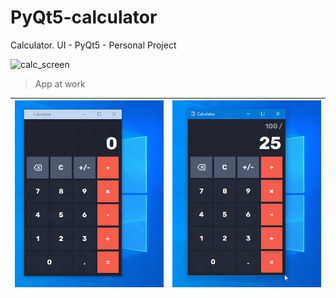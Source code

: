 # PyQt5-calculator
Calculator. UI - PyQt5 - Personal Project


![calc_screen](https://user-images.githubusercontent.com/57175161/167271985-19f260f6-8fd5-4841-b3fa-569cd4c89c8c.jpg)

>App at work

![](https://raw.githubusercontent.com/KovalevCG/PyQt5-calculator/master/gifs/calc_math_01.gif)|![](https://raw.githubusercontent.com/KovalevCG/PyQt5-calculator/master/gifs/calc_resize_01.gif)
-|-
